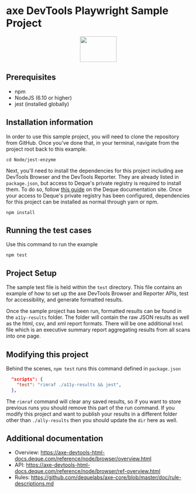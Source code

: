 # axe DevTools Playwright Sample Project

<p align="center">  
  <img src="https://www.deque.com/wp-content/uploads/2020/04/axe-devtools.svg" height="70px" width="100px" alt="" />
</p>

## Prerequisites
  * npm
  * NodeJS (6.10 or higher)
  * jest (installed globally)

## Installation information
In order to use this sample project, you will need to clone the repository from GitHub. Once you've done that, in your terminal, navigate from the project root back to this example.
```
cd Node/jest-enzyme
``` 

Next, you'll need to install the dependencies for this project including axe DevTools Browser and the DevTools Reporter. They are already listed in `package.json`, but access to Deque's private registry is required to install them. To do so, follow [this guide](https://axe-devtools-html-docs.deque.com/reference/node/browser/install-agora.html) on the Deque documentation site. Once your access to Deque's private registry has been configured, dependencies for this project can be installed as normal through yarn or npm.
```
npm install
```

## Running the test cases
Use this command to run the example
```
npm test
```

## Project Setup
The sample test file is held within the `test` directory. This file contains an example of how to set up the axe DevTools Browser and Reporter APIs, test for accessibility, and generate formatted results. 

Once the sample project has been run, formatted results can be found in the `a11y-results` folder. The folder will contain the raw JSON results as well as the html, csv, and xml report formats. There will be one additional `html` file which is an executive summary report aggregating results from all scans into one page.

## Modifying this project
Behind the scenes, `npm test` runs this command defined in `package.json`
```json
  "scripts": {
    "test": "rimraf ./a11y-results && jest",
  },
```
The `rimraf` command will clear any saved results, so if you want to store previous runs you should remove this part of the run command. If you modify this project and want to publish your results in a different folder other than `./ally-results` then you should update the `dir` here as well. 

## Additional documentation

  * Overview: https://axe-devtools-html-docs.deque.com/reference/node/browser/overview.html
  * API: https://axe-devtools-html-docs.deque.com/reference/node/browser/ref-overview.html
  * Rules: https://github.com/dequelabs/axe-core/blob/master/doc/rule-descriptions.md